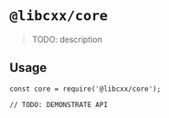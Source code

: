 # `@libcxx/core`

> TODO: description

## Usage

```
const core = require('@libcxx/core');

// TODO: DEMONSTRATE API
```
